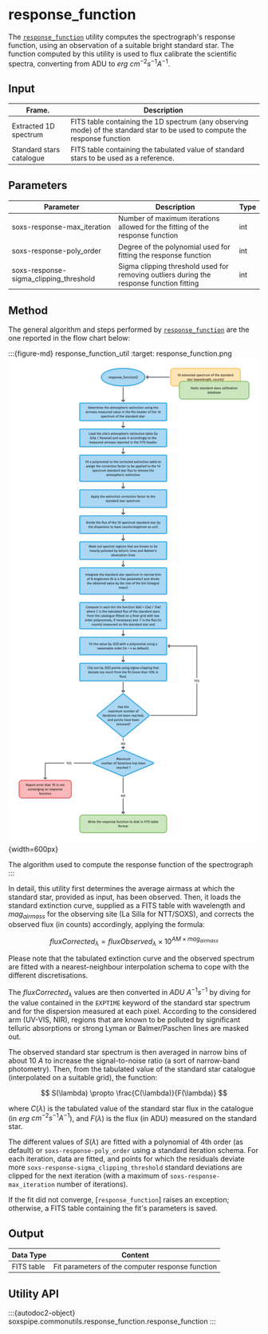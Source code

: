 # response_function

The [`response_function`](#soxspipe.commonutils.response_function) utility computes the spectrograph's response function, using an observation of a suitable bright standard star. The function computed by this utility is used to flux calibrate the scientific spectra, converting from ADU to $erg$ $cm^{-2} s^{-1} A^{-1}$.

## Input

| Frame.                   | Description                                   | 
| ------------------------ | --------------------------------------------- |
|  Extracted  1D spectrum | FITS table containing the 1D spectrum (any observing mode) of the standard star to be used to compute the response function |  
| Standard stars catalogue | FITS table containing the tabulated value of standard stars to be used as a reference.|

## Parameters

| Parameter                | Description                                   | Type  |
| ------------------------ | --------------------------------------------- | ----- |
|soxs-response-max_iteration| Number of maximum iterations allowed for the fitting of the response function | int |
|soxs-response-poly_order| Degree of the polynomial used for fitting the response function | int|
|soxs-response-sigma_clipping_threshold| Sigma clipping threshold used for removing outliers during the response function fitting | int|

## Method

The general algorithm and steps performed by [`response_function`](#soxspipe.commonutils.response_function) are the one reported in the flow chart below:

:::{figure-md} response_function_util
:target: response_function.png
![](response_function.png){width=600px}

The algorithm used to compute the response function of the spectrograph
:::

In detail, this utility first determines the average airmass at which the standard star, provided as input, has been observed. Then, it loads the standard extinction curve, supplied as a FITS table with wavelength and $mag_{airmass}$ for the observing site (La Silla for NTT/SOXS), and corrects the observed flux (in counts) accordingly, applying the formula:

$$
fluxCorrected_{\lambda} = fluxObserved_{\lambda} \times 10^{AM \times mag_{airmass}}
$$

Please note that the tabulated extinction curve and the observed spectrum are fitted with a nearest-neighbour interpolation schema to cope with the different discretisations.

The $fluxCorrected_{\lambda}$ values are then converted in $ADU$ ${A}^{-1} s^{-1}$ by diving for the value contained in the `EXPTIME` keyword of the standard star spectrum and for the dispersion measured at each pixel. According to the considered arm (UV-VIS, NIR), regions that are known to be polluted by significant telluric absorptions or strong Lyman or Balmer/Paschen lines are masked out.

The observed standard star spectrum is then averaged in narrow bins of about 10 $A$ to increase the signal-to-noise ratio (a sort of narrow-band photometry). Then, from the tabulated value of the standard star catalogue (interpolated on a suitable grid), the function:

$$
S(\lambda) \propto \frac{C(\lambda)}{F(\lambda)}
$$

where $C(\lambda)$ is the tabulated value of the standard star flux in the catalogue (in $erg$ $cm^{-2} s^{-1} A^{-1}$), and $F(\lambda)$ is the flux (in ADU) measured on the standard star.

The different values of $S(\lambda)$ are fitted with a polynomial of 4th order (as default) or `soxs-response-poly_order` using a standard iteration schema. For each iteration, data are fitted, and points for which the residuals deviate more `soxs-response-sigma_clipping_threshold` standard deviations are clipped for the next iteration (with a maximum of `soxs-response-max_iteration` number of iterations).

If the fit did not converge, [`response_function`] raises an exception; otherwise, a FITS table containing the fit's parameters is saved.

## Output

| Data Type | Content |
| ------------------------ | --------------------------------------------- |
|FITS table |Fit parameters of the computer response function|



## Utility API



:::{autodoc2-object} soxspipe.commonutils.response_function.response_function
:::
